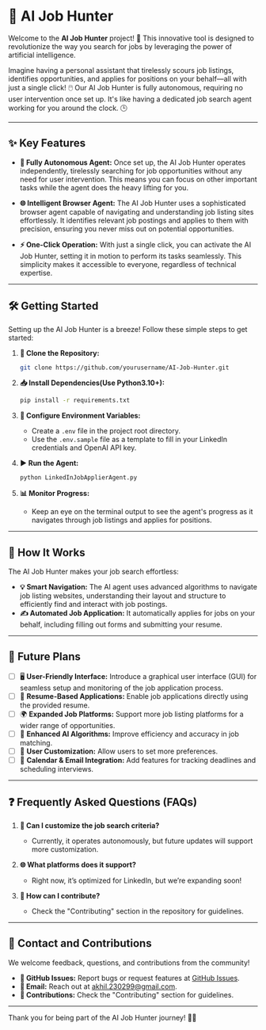 
# 🚀 AI Job Hunter  

Welcome to the **AI Job Hunter** project! 🎉 This innovative tool is designed to revolutionize the way you search for jobs by leveraging the power of artificial intelligence.  

Imagine having a personal assistant that tirelessly scours job listings, identifies opportunities, and applies for positions on your behalf—all with just a single click! 🖱️ Our AI Job Hunter is fully autonomous, requiring no user intervention once set up. It's like having a dedicated job search agent working for you around the clock. 🕒  

---

## ✨ Key Features  

- **🤖 Fully Autonomous Agent:** Once set up, the AI Job Hunter operates independently, tirelessly searching for job opportunities without any need for user intervention. This means you can focus on other important tasks while the agent does the heavy lifting for you.  

- **🌐 Intelligent Browser Agent:** The AI Job Hunter uses a sophisticated browser agent capable of navigating and understanding job listing sites effortlessly. It identifies relevant job postings and applies to them with precision, ensuring you never miss out on potential opportunities.  

- **⚡ One-Click Operation:** With just a single click, you can activate the AI Job Hunter, setting it in motion to perform its tasks seamlessly. This simplicity makes it accessible to everyone, regardless of technical expertise.  

---

## 🛠️ Getting Started  

Setting up the AI Job Hunter is a breeze! Follow these simple steps to get started:  

1. **📂 Clone the Repository:**  
   ```bash
   git clone https://github.com/yourusername/AI-Job-Hunter.git
   ```  

2. **📥 Install Dependencies(Use Python3.10+):**  
   ```bash
   pip install -r requirements.txt
   ```  

3. **🔧 Configure Environment Variables:**  
   - Create a `.env` file in the project root directory.  
   - Use the `.env.sample` file as a template to fill in your LinkedIn credentials and OpenAI API key.  

4. **▶️ Run the Agent:**  
   ```bash
   python LinkedInJobApplierAgent.py
   ```  

5. **📊 Monitor Progress:**  
   - Keep an eye on the terminal output to see the agent's progress as it navigates through job listings and applies for positions.  

---

## 🧠 How It Works  

The AI Job Hunter makes your job search effortless:  

- **💡 Smart Navigation:** The AI agent uses advanced algorithms to navigate job listing websites, understanding their layout and structure to efficiently find and interact with job postings.  
- **✍️ Automated Job Application:** It automatically applies for jobs on your behalf, including filling out forms and submitting your resume.  

---

## 🚀 Future Plans  
- [ ] 🖥️ **User-Friendly Interface:** Introduce a graphical user interface (GUI) for seamless setup and monitoring of the job application process.
- [ ] 📄 **Resume-Based Applications:** Enable job applications directly using the provided resume.
- [ ] 🌍 **Expanded Job Platforms:** Support more job listing platforms for a wider range of opportunities.  
- [ ] 🧠 **Enhanced AI Algorithms:** Improve efficiency and accuracy in job matching.  
- [ ] 🎯 **User Customization:** Allow users to set more preferences.  
- [ ] 📅 **Calendar & Email Integration:** Add features for tracking deadlines and scheduling interviews.  

---

## ❓ Frequently Asked Questions (FAQs)  
 

1. **🎯 Can I customize the job search criteria?**  
   - Currently, it operates autonomously, but future updates will support more customization.  

2. **🌐 What platforms does it support?**  
   - Right now, it’s optimized for LinkedIn, but we’re expanding soon!  
    

3. **🤝 How can I contribute?**  
   - Check the "Contributing" section in the repository for guidelines.  

---

## 💬 Contact and Contributions  

We welcome feedback, questions, and contributions from the community!  

- **🐞 GitHub Issues:** Report bugs or request features at [GitHub Issues](https://github.com/yourusername/AI-Job-Hunter/issues).  
- **📧 Email:** Reach out at [akhil.230299@gmail.com](mailto:akhil.230299@gmail.com).  
- **🤝 Contributions:** Check the "Contributing" section for guidelines.  

---

Thank you for being part of the AI Job Hunter journey! 💼✨
